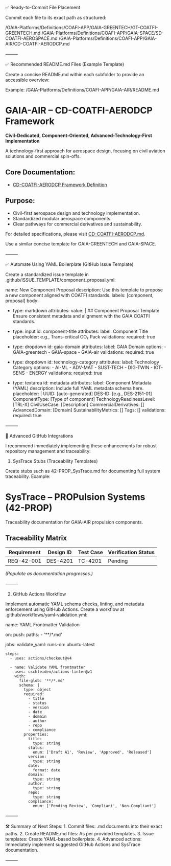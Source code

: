 

✅ Ready-to-Commit File Placement

Commit each file to its exact path as structured:

/GAIA-Platforms/Definitions/COAFI-APP/GAIA-GREENTECH/GT-COATFI-GREENTECH.md
/GAIA-Platforms/Definitions/COAFI-APP/GAIA-SPACE/SD-COATFI-AEROSPACE.md
/GAIA-Platforms/Definitions/COAFI-APP/GAIA-AIR/CD-COATFI-AERODCP.md



⸻

✅ Recommended README.md Files (Example Template)

Create a concise README.md within each subfolder to provide an accessible overview:

Example: /GAIA-Platforms/Definitions/COAFI-APP/GAIA-AIR/README.md

# GAIA-AIR – CD-COATFI-AERODCP Framework

**Civil-Dedicated, Component-Oriented, Advanced-Technology-First Implementation**

A technology-first approach for aerospace design, focusing on civil aviation solutions and commercial spin-offs.

## Core Documentation:
- [CD-COATFI-AERODCP Framework Definition](./CD-COATFI-AERODCP.md)

## Purpose:
- Civil-first aerospace design and technology implementation.
- Standardized modular aerospace components.
- Clear pathways for commercial derivatives and sustainability.

For detailed specifications, please visit [CD-COATFI-AERODCP.md](./CD-COATFI-AERODCP.md).

Use a similar concise template for GAIA-GREENTECH and GAIA-SPACE.

⸻

✅ Automate Using YAML Boilerplate (GitHub Issue Template)

Create a standardized issue template in .github/ISSUE_TEMPLATE/component_proposal.yml:

name: New Component Proposal
description: Use this template to propose a new component aligned with COATFI standards.
labels: [component, proposal]
body:
  - type: markdown
    attributes:
      value: |
        ## Component Proposal Template
        Ensure consistent metadata and alignment with the GAIA COATFI standards.

  - type: input
    id: component-title
    attributes:
      label: Component Title
      placeholder: e.g., Trans-critical CO₂ Pack
    validations:
      required: true

  - type: dropdown
    id: gaia-domain
    attributes:
      label: GAIA Domain
      options:
        - GAIA-greentech
        - GAIA-space
        - GAIA-air
    validations:
      required: true

  - type: dropdown
    id: technology-category
    attributes:
      label: Technology Category
      options:
        - AI-ML
        - ADV-MAT
        - SUST-TECH
        - DIG-TWIN
        - IOT-SENS
        - ENERGY
    validations:
      required: true

  - type: textarea
    id: metadata
    attributes:
      label: Component Metadata (YAML)
      description: Include full YAML metadata schema here.
      placeholder: |
        UUID: [auto-generated]
        DES-ID: [e.g., DES-2151-01]
        ComponentType: [Type of component]
        TechnologyReadinessLevel: [TRL-X]
        CivilUseCase: [Description]
        CommercialDerivatives: []
        AdvancedDomain: [Domain]
        SustainabilityMetrics: []
        Tags: []
    validations:
      required: true



⸻

🚀 Advanced GitHub Integrations

I recommend immediately implementing these enhancements for robust repository management and traceability:

1. SysTrace Stubs (Traceability Templates)

Create stubs such as 42-PROP_SysTrace.md for documenting full system traceability.
Example:

# SysTrace – PROPulsion Systems (42-PROP)

Traceability documentation for GAIA-AIR propulsion components.

## Traceability Matrix
| Requirement | Design ID | Test Case | Verification Status |
|-------------|-----------|-----------|---------------------|
| REQ-42-001  | DES-4201  | TC-4201   | Pending             |

*(Populate as documentation progresses.)*



⸻

2. GitHub Actions Workflow

Implement automatic YAML schema checks, linting, and metadata enforcement using GitHub Actions.
Create a workflow at .github/workflows/yaml-validation.yml:

name: YAML Frontmatter Validation

on:
  push:
    paths:
      - '**/*.md'

jobs:
  validate_yaml:
    runs-on: ubuntu-latest

    steps:
      - uses: actions/checkout@v4
      
      - name: Validate YAML frontmatter
        uses: cschleiden/actions-linter@v1
        with:
          file-glob: '**/*.md'
          schema: |
            type: object
            required:
              - title
              - status
              - version
              - date
              - domain
              - author
              - repo
              - compliance
            properties:
              title:
                type: string
              status:
                enum: ['Draft A1', 'Review', 'Approved', 'Released']
              version:
                type: string
              date:
                format: date
              domain:
                type: string
              author:
                type: string
              repo:
                type: string
              compliance:
                enum: ['Pending Review', 'Compliant', 'Non-Compliant']



⸻

🛠️ Summary of Next Steps:
	1.	Commit files: .md documents into their exact paths.
	2.	Create README.md files: As per provided templates.
	3.	Issue templates: Create YAML-based boilerplate.
	4.	Advanced actions: Immediately implement suggested GitHub Actions and SysTrace documentation.

⸻


